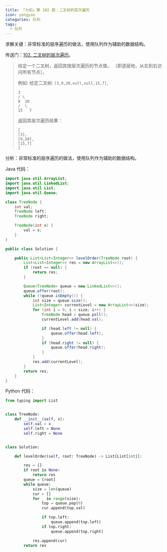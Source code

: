 ```yaml
---
title: 「力扣」第 102 题：二叉树的层次遍历
icon: yongyan
categories: 队列
tags:
  - 队列
---
```




求解关键：非常标准的层序遍历的做法，使用队列作为辅助的数据结构。



传送门：[102. 二叉树的层次遍历](https://leetcode-cn.com/problems/binary-tree-level-order-traversal/)。

>给定一个二叉树，返回其按层次遍历的节点值。 （即逐层地，从左到右访问所有节点）。
>
>例如:
>给定二叉树: `[3,9,20,null,null,15,7]`,
>
>```
>3
>/ \
>9  20
>/  \
>15   7
>```
>
>返回其层次遍历结果：
>
>```
>[
>[3],
>[9,20],
>[15,7]
>]
>```

分析：非常标准的层序遍历的做法，使用队列作为辅助的数据结构。

Java 代码：

```java
import java.util.ArrayList;
import java.util.LinkedList;
import java.util.List;
import java.util.Queue;

class TreeNode {
    int val;
    TreeNode left;
    TreeNode right;

    TreeNode(int x) {
        val = x;
    }
}

public class Solution {

    public List<List<Integer>> levelOrder(TreeNode root) {
        List<List<Integer>> res = new ArrayList<>();
        if (root == null) {
            return res;
        }

        Queue<TreeNode> queue = new LinkedList<>();
        queue.offer(root);
        while (!queue.isEmpty()) {
            int size = queue.size();
            List<Integer> currentLevel = new ArrayList<>(size);
            for (int i = 0; i < size; i++) {
                TreeNode head = queue.poll();
                currentLevel.add(head.val);

                if (head.left != null) {
                    queue.offer(head.left);
                }
                if (head.right != null) {
                    queue.offer(head.right);
                }
            }
            res.add(currentLevel);
        }
        return res;
    }
}
```

Python 代码：

```python
from typing import List


class TreeNode:
    def __init__(self, x):
        self.val = x
        self.left = None
        self.right = None


class Solution:

    def levelOrder(self, root: TreeNode) -> List[List[int]]:

        res = []
        if root is None:
            return res
        queue = [root]
        while queue:
            size = len(queue)
            cur = []
            for _ in range(size):
                top = queue.pop(0)
                cur.append(top.val)

                if top.left:
                    queue.append(top.left)
                if top.right:
                    queue.append(top.right)

            res.append(cur)
        return res
```

